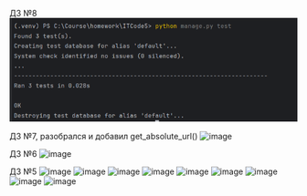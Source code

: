 
ДЗ №8
![img.png](img.png)

ДЗ №7, разобрался и добавил get_absolute_url()
![image](https://github.com/ClarkBrown87/ITCode5/assets/58907830/a7781e40-0a1b-4740-b4d4-478380e847fc)

ДЗ №6
![image](https://github.com/ClarkBrown87/ITCode5/assets/58907830/2f83cd27-6bff-490a-beb7-2e3070ff23ca)

ДЗ №5
![image](https://github.com/ClarkBrown87/ITCode5/assets/58907830/39545e58-a16b-4f70-9b75-766291dbb4c4)
![image](https://github.com/ClarkBrown87/ITCode5/assets/58907830/ac064dbd-45fb-490c-be96-39d714f8fbae)
![image](https://github.com/ClarkBrown87/ITCode5/assets/58907830/c1a4bf83-713b-4fa5-b61e-e76537007012)
![image](https://github.com/ClarkBrown87/ITCode5/assets/58907830/baa2a3ad-44a2-4377-9de6-5a53ea759ad4)
![image](https://github.com/ClarkBrown87/ITCode5/assets/58907830/ecd58b3a-cb2d-40c2-9eca-f6cff73aec78)
![image](https://github.com/ClarkBrown87/ITCode5/assets/58907830/f276eb58-de6b-43d3-baac-92ba25a7a17a)
![image](https://github.com/ClarkBrown87/ITCode5/assets/58907830/7f338518-841f-4c26-9306-9ffd71695ca7)
![image](https://github.com/ClarkBrown87/ITCode5/assets/58907830/7b190218-1b2f-4b5f-ae67-00a17eaaff27)
![image](https://github.com/ClarkBrown87/ITCode5/assets/58907830/c0a8001f-8c4a-42ec-90e3-f208fa7bf2e8)
